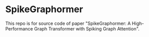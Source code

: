 # SpikeGraphormer
This repo is for source code of paper "SpikeGraphormer: A High-Performance Graph Transformer with Spiking Graph Attention".
